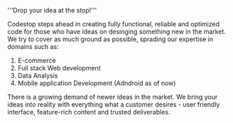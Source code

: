 '''Drop your idea at the stop!'''

Codestop steps ahead in creating fully functional, reliable and optimized code for those who have ideas on desinging something new in the market. We try to cover as much ground as possible, sprading our expertise in domains such as:

1. E-commerce
2. Full stack Web development 
3. Data Analysis
4. Mobile application Development (Adndroid as of now)

There is a growing demand of newer ideas in the market. We bring your ideas into reality with everything what a customer desires - user friendly interface, feature-rich content and trusted deliverables.
